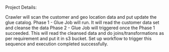 Project Details:

Crawler will scan the customer and geo location data and put update the glue catalog.
Phase 1 - Glue Job will run. It will read the customer data set and cleanse the data
Phase 2 - Glue Job will triggered once the Phase 1 succeeded. This will read the cleansed data and do joins/transformations as per requirement and put it in s3 bucket.
Set up workflow to trigger this sequence and execution completed successfully.
